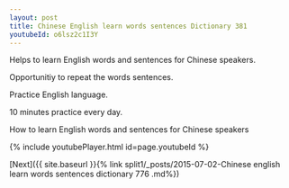 ```yaml
---
layout: post
title: Chinese English learn words sentences Dictionary 381 
youtubeId: o6lsz2c1I3Y
---
```

 
 
Helps to learn English words and sentences for Chinese speakers.

Opportunitiy to repeat the words sentences. 

Practice English language. 
 
10 minutes practice every day. 
 
How to learn English words and sentences for Chinese speakers 
 
{% include youtubePlayer.html id=page.youtubeId %}
 
 
[Next]({{ site.baseurl }}{% link  split1/_posts/2015-07-02-Chinese english learn words sentences dictionary 776 .md%})
 

